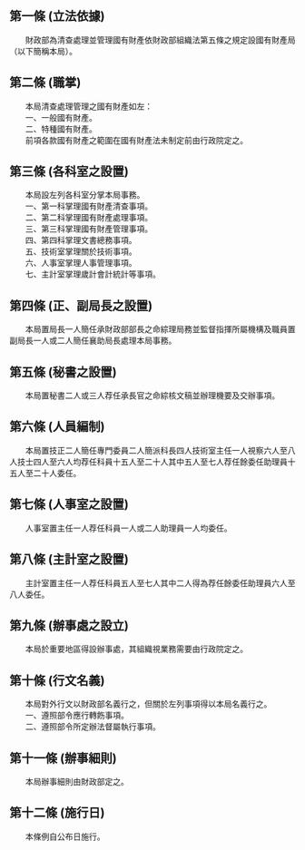 第一條 (立法依據)
-----------------
　　財政部為清查處理並管理國有財產依財政部組織法第五條之規定設國有財產局（以下簡稱本局）。  


第二條 (職掌)
-------------
　　本局清查處理管理之國有財產如左：  
　　一、一般國有財產。  
　　二、特種國有財產。  
　　前項各款國有財產之範圍在國有財產法未制定前由行政院定之。  


第三條 (各科室之設置)
---------------------
　　本局設左列各科室分掌本局事務。  
　　一、第一科掌理國有財產清查事項。  
　　二、第二科掌理國有財產處理事項。  
　　三、第三科掌理國有財產管理事項。  
　　四、第四科掌理文書總務事項。  
　　五、技術室掌理關於技術事項。  
　　六、人事室掌理人事管理事項。  
　　七、主計室掌理歲計會計統計等事項。  


第四條 (正、副局長之設置)
-------------------------
　　本局置局長一人簡任承財政部部長之命綜理局務並監督指揮所屬機構及職員置副局長一人或二人簡任襄助局長處理本局事務。  


第五條 (秘書之設置)
-------------------
　　本局置秘書二人或三人荐任承長官之命綜核文稿並辦理機要及交辦事項。  


第六條 (人員編制)
-----------------
　　本局置技正二人簡任專門委員二人簡派科長四人技術室主任一人視察六人至八人技士四人至六人均荐任科員十五人至二十人其中五人至七人荐任餘委任助理員十五人至二十人委任。  


第七條 (人事室之設置)
---------------------
　　人事室置主任一人荐任科員一人或二人助理員一人均委任。  


第八條 (主計室之設置)
---------------------
　　主計室置主任一人荐任科員五人至七人其中二人得為荐任餘委任助理員六人至八人委任。  


第九條 (辦事處之設立)
---------------------
　　本局於重要地區得設辦事處，其組織視業務需要由行政院定之。  


第十條 (行文名義)
-----------------
　　本局對外行文以財政部名義行之，但關於左列事項得以本局名義行之。  
　　一、遵照部令應行轉飭事項。  
　　二、遵照部令所定辦法督屬執行事項。  


第十一條 (辦事細則)
-------------------
　　本局辦事細則由財政部定之。  


第十二條 (施行日)
-----------------
　　本條例自公布日施行。
